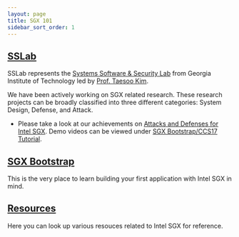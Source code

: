 ```yaml
---
layout: page
title: SGX 101
sidebar_sort_order: 1
---
```


[SSLab](sslab.html)
----
SSLab represents the [Systems Software & Security Lab](https://gts3.org/) from 
Georgia Institute of Technology led by [Prof. Taesoo Kim](https://taesoo.kim/).

We have been actively working on SGX related research.
These research projects can be broadly classified into three different
categories: System Design, Defense, and Attack.

- Please take a look at our achievements on [Attacks and Defenses for Intel SGX](files/ccs-sgx-exploits.pdf). Demo videos can be viewed under [SGX Bootstrap/CCS17 Tutorial](pages/ccs17.html).

[SGX Bootstrap](bootstrap.html)
----

This is the very place to learn building your first application with Intel SGX in mind.

[Resources](resources.html)
----

Here you can look up various resouces related to Intel SGX for reference.